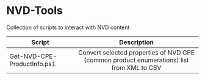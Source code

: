 # NVD-Tools
Collection of scripts to interact with NVD content

| Script        | Description   |
| ------------- |:-------------:|
| Get-NVD-CPE-ProductInfo.ps1 | Convert selected properties of NVD CPE (common product enumerations) list from XML to CSV |

